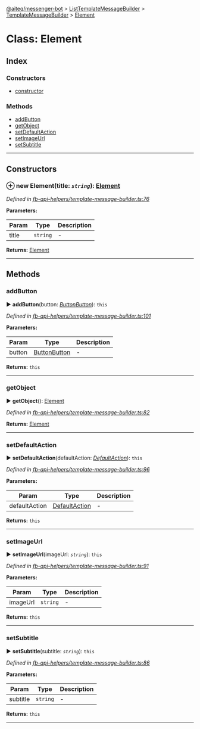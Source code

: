[@aiteq/messenger-bot](../README.md) > [ListTemplateMessageBuilder](../classes/listtemplatemessagebuilder.md) > [TemplateMessageBuilder](../modules/listtemplatemessagebuilder.templatemessagebuilder.md) > [Element](../classes/listtemplatemessagebuilder.templatemessagebuilder.element.md)



# Class: Element

## Index

### Constructors

* [constructor](listtemplatemessagebuilder.templatemessagebuilder.element.md#constructor)


### Methods

* [addButton](listtemplatemessagebuilder.templatemessagebuilder.element.md#addbutton)
* [getObject](listtemplatemessagebuilder.templatemessagebuilder.element.md#getobject)
* [setDefaultAction](listtemplatemessagebuilder.templatemessagebuilder.element.md#setdefaultaction)
* [setImageUrl](listtemplatemessagebuilder.templatemessagebuilder.element.md#setimageurl)
* [setSubtitle](listtemplatemessagebuilder.templatemessagebuilder.element.md#setsubtitle)



---
## Constructors
<a id="constructor"></a>


### ⊕ **new Element**(title: *`string`*): [Element](listtemplatemessagebuilder.templatemessagebuilder.element.md)



*Defined in [fb-api-helpers/template-message-builder.ts:76](https://github.com/aiteq/messenger-bot/blob/a540dbb/src/fb-api-helpers/template-message-builder.ts#L76)*



**Parameters:**

| Param | Type | Description |
| ------ | ------ | ------ |
| title | `string`   |  - |





**Returns:** [Element](listtemplatemessagebuilder.templatemessagebuilder.element.md)

---


## Methods
<a id="addbutton"></a>

###  addButton

► **addButton**(button: *[Button](templatemessagebuilder.button.md)[Button](../modules/send.md#button)*): `this`




*Defined in [fb-api-helpers/template-message-builder.ts:101](https://github.com/aiteq/messenger-bot/blob/a540dbb/src/fb-api-helpers/template-message-builder.ts#L101)*



**Parameters:**

| Param | Type | Description |
| ------ | ------ | ------ |
| button | [Button](templatemessagebuilder.button.md)[Button](../modules/send.md#button)   |  - |





**Returns:** `this`





___

<a id="getobject"></a>

###  getObject

► **getObject**(): [Element](../interfaces/send.element.md)




*Defined in [fb-api-helpers/template-message-builder.ts:82](https://github.com/aiteq/messenger-bot/blob/a540dbb/src/fb-api-helpers/template-message-builder.ts#L82)*





**Returns:** [Element](../interfaces/send.element.md)





___

<a id="setdefaultaction"></a>

###  setDefaultAction

► **setDefaultAction**(defaultAction: *[DefaultAction](templatemessagebuilder.defaultaction.md)*): `this`




*Defined in [fb-api-helpers/template-message-builder.ts:96](https://github.com/aiteq/messenger-bot/blob/a540dbb/src/fb-api-helpers/template-message-builder.ts#L96)*



**Parameters:**

| Param | Type | Description |
| ------ | ------ | ------ |
| defaultAction | [DefaultAction](templatemessagebuilder.defaultaction.md)   |  - |





**Returns:** `this`





___

<a id="setimageurl"></a>

###  setImageUrl

► **setImageUrl**(imageUrl: *`string`*): `this`




*Defined in [fb-api-helpers/template-message-builder.ts:91](https://github.com/aiteq/messenger-bot/blob/a540dbb/src/fb-api-helpers/template-message-builder.ts#L91)*



**Parameters:**

| Param | Type | Description |
| ------ | ------ | ------ |
| imageUrl | `string`   |  - |





**Returns:** `this`





___

<a id="setsubtitle"></a>

###  setSubtitle

► **setSubtitle**(subtitle: *`string`*): `this`




*Defined in [fb-api-helpers/template-message-builder.ts:86](https://github.com/aiteq/messenger-bot/blob/a540dbb/src/fb-api-helpers/template-message-builder.ts#L86)*



**Parameters:**

| Param | Type | Description |
| ------ | ------ | ------ |
| subtitle | `string`   |  - |





**Returns:** `this`





___


